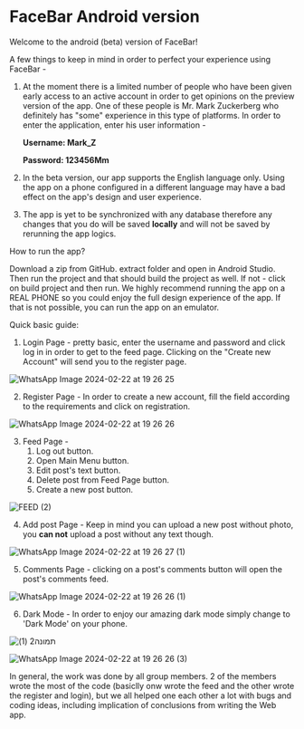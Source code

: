 # FaceBar Android version
Welcome to the android (beta) version of FaceBar!

A few things to keep in mind in order to perfect your experience using FaceBar - 

  1) At the moment there is a limited number of people who have been given early
     access to an active account in order to get opinions on the preview version
     of the app. One of these people is Mr. Mark Zuckerberg who definitely has 
     "some" experience in this type of platforms. 
     In order to enter the application, enter his user information -
     
     **Username: Mark_Z**
     
     **Password: 123456Mm**
  
  3)  In the beta version, our app supports the English language only.
      Using the app on a phone configured in a different language may have
      a bad effect on the app's design and user experience.

  4)  The app is yet to be synchronized with any database therefore any changes 
      that you do will be saved **locally** and will not be saved by rerunning 
      the app logics.


How to run the app?

Download a zip from GitHub. extract folder and open in Android Studio.
Then run the project and that should build the project as well. 
If not - click on build project and then run.
We highly recommend running the app on a REAL PHONE so you could enjoy the full 
design experience of the app. If that is not possible, you can run the app on an 
emulator.

Quick basic guide:

1) Login Page - pretty basic, enter the username and password and click log in in order to get to the
   feed page. Clicking on the "Create new Account" will send you to the register page.
   
![WhatsApp Image 2024-02-22 at 19 26 25](https://github.com/NoamLeabo/FaceBar_Android/assets/155389867/33d38895-5466-49d3-bac5-6af1221e930a)

2) Register Page - In order to create a new account, fill the field according to the requirements and click on registration.
   
![WhatsApp Image 2024-02-22 at 19 26 26](https://github.com/NoamLeabo/FaceBar_Android/assets/155389867/42cd3c3d-e136-429b-99e6-87df7bb45150)

3) Feed Page - 
    1. Log out button.
    2. Open Main Menu button.
    3. Edit post's text button.
    4. Delete post from Feed Page button.
    5. Create a new post button.
   
![FEED (2)](https://github.com/NoamLeabo/FaceBar_Android/assets/155389867/907e51a6-cc9e-4313-91fc-fdd12b1ea60a)

4) Add post Page - Keep in mind you can upload a new post without photo, you **can not** upload a post without any text though.

![WhatsApp Image 2024-02-22 at 19 26 27 (1)](https://github.com/NoamLeabo/FaceBar_Android/assets/155389867/05ba25a7-9d6f-492b-9e18-4aaddbe635ab)

5) Comments Page - clicking on a post's comments button will open the post's comments feed.

![WhatsApp Image 2024-02-22 at 19 26 26 (1)](https://github.com/NoamLeabo/FaceBar_Android/assets/155389867/97970372-e5e4-4a58-841d-bcd4768d2236)

6) Dark Mode - In order to enjoy our amazing dark mode simply change to 'Dark Mode' on your phone.

![תמונה2 (1)](https://github.com/NoamLeabo/FaceBar_Android/assets/155389867/b3801811-ebb9-4ccf-b1b1-19bdc64f963b)

![WhatsApp Image 2024-02-22 at 19 26 26 (3)](https://github.com/NoamLeabo/FaceBar_Android/assets/155389867/940534f9-60ca-4ef2-bd99-b5e45e7bfe0c)

In general, the work was done by all group members. 2 of the members wrote the most of the code (basiclly onw wrote the feed and the other wrote the register and login), but we all
helped one each other a lot with bugs and coding ideas, including implication of conclusions from writing the Web app.
